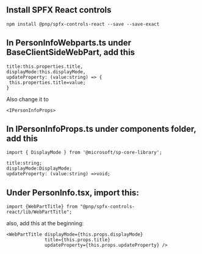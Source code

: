 ## Install SPFX React controls
```
npm install @pnp/spfx-controls-react --save --save-exact
```


## In PersonInfoWebparts.ts under BaseClientSideWebPart, add this

```
title:this.properties.title,
displayMode:this.displayMode,
updateProperty: (value:string) => {
 this.properties.title=value;
}
```

Also change it to 
```
<IPersonInfoProps>
```


## In IPersonInfoProps.ts under components folder, add this
```
import { DisplayMode } from '@microsoft/sp-core-library';
```

```
title:string;
displayMode:DisplayMode;
updateProperty: (value:string) =>void;
```


## Under PersonInfo.tsx, import this:
```
import {WebPartTitle} from "@pnp/spfx-controls-react/lib/WebPartTitle";
```

also, add this at the beginning:

```
<WebPartTitle displayMode={this.props.displayMode}
              title={this.props.title}
              updateProperty={this.props.updateProperty} />
```
